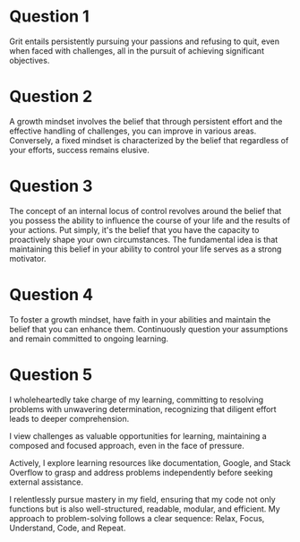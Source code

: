 # Question 1

Grit entails persistently pursuing your passions and refusing to quit, even when faced with challenges, all in the pursuit of achieving significant objectives.

# Question 2

A growth mindset involves the belief that through persistent effort and the effective handling of challenges, you can improve in various areas. Conversely, a fixed mindset is characterized by the belief that regardless of your efforts, success remains elusive.

# Question 3

The concept of an internal locus of control revolves around the belief that you possess the ability to influence the course of your life and the results of your actions. Put simply, it's the belief that you have the capacity to proactively shape your own circumstances. The fundamental idea is that maintaining this belief in your ability to control your life serves as a strong motivator.

# Question 4

To foster a growth mindset, have faith in your abilities and maintain the belief that you can enhance them. Continuously question your assumptions and remain committed to ongoing learning.

# Question 5

I wholeheartedly take charge of my learning, committing to resolving problems with unwavering determination, recognizing that diligent effort leads to deeper comprehension.

I view challenges as valuable opportunities for learning, maintaining a composed and focused approach, even in the face of pressure.

Actively, I explore learning resources like documentation, Google, and Stack Overflow to grasp and address problems independently before seeking external assistance.

I relentlessly pursue mastery in my field, ensuring that my code not only functions but is also well-structured, readable, modular, and efficient. My approach to problem-solving follows a clear sequence: Relax, Focus, Understand, Code, and Repeat.
